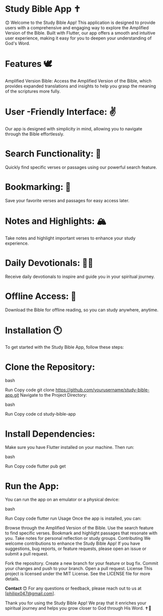 # Study Bible App ✝️
😊 Welcome to the Study Bible App! This application is designed to provide users with a comprehensive and engaging way to explore the Amplified Version of the Bible. Built with Flutter, our app offers a smooth and intuitive user experience, making it easy for you to deepen your understanding of God's Word.

# Features 🕊️
Amplified Version Bible: Access the Amplified Version of the Bible, which provides expanded translations and insights to help you grasp the meaning of the scriptures more fully.

# User -Friendly Interface: ✌️
Our app is designed with simplicity in mind, allowing you to navigate through the Bible effortlessly.

# Search Functionality: 🍁
Quickly find specific verses or passages using our powerful search feature.

# Bookmarking: 🍂
Save your favorite verses and passages for easy access later.

# Notes and Highlights: 🏔️
Take notes and highlight important verses to enhance your study experience.

# Daily Devotionals: 🧘‍♂️
Receive daily devotionals to inspire and guide you in your spiritual journey.

# Offline Access: 💯
Download the Bible for offline reading, so you can study anywhere, anytime.

# Installation 🕚

To get started with the Study Bible App, follow these steps:

# Clone the Repository:

bash

Run
Copy code
git clone https://github.com/yourusername/study-bible-app.git
Navigate to the Project Directory:

bash

Run
Copy code
cd study-bible-app

# Install Dependencies: 
Make sure you have Flutter installed on your machine. Then run:

bash

Run
Copy code
flutter pub get
# Run the App: 
You can run the app on an emulator or a physical device:

bash

Run
Copy code
flutter run
Usage
Once the app is installed, you can:

Browse through the Amplified Version of the Bible.
Use the search feature to find specific verses.
Bookmark and highlight passages that resonate with you.
Take notes for personal reflection or study groups.
Contributing
We welcome contributions to enhance the Study Bible App! If you have suggestions, bug reports, or feature requests, please open an issue or submit a pull request.

Fork the repository.
Create a new branch for your feature or bug fix.
Commit your changes and push to your branch.
Open a pull request.
License
This project is licensed under the MIT License. See the LICENSE file for more details.

<b> Contact </b> 😊
For any questions or feedback, please reach out to us at [philipx047@gmail.com].

Thank you for using the Study Bible App! We pray that it enriches your spiritual journey and helps you grow closer to God through His Word.
✝️💜

